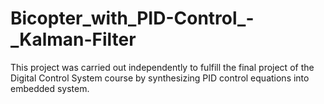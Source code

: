 # Bicopter_with_PID-Control_-_Kalman-Filter
This project was carried out independently to fulfill the final project of the Digital Control System course by synthesizing PID control equations into embedded system. 
